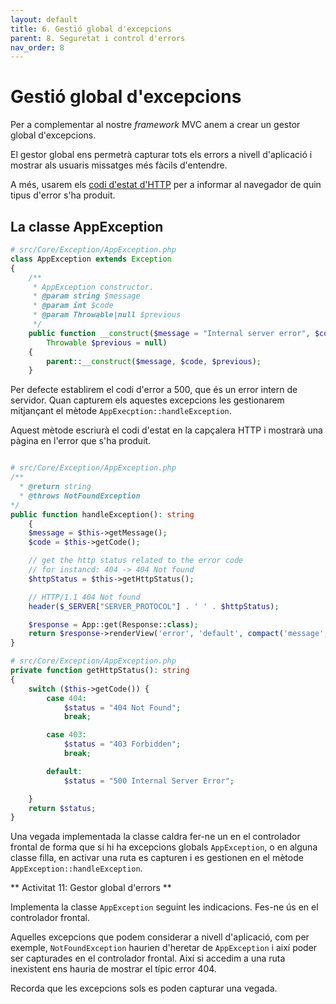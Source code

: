 ```yaml
---
layout: default 
title: 6. Gestió global d'excepcions
parent: 8. Seguretat i control d'errors
nav_order: 8 
---
```


# Gestió global d'excepcions
Per a complementar al nostre _framework_ MVC anem a crear un
gestor global d'excepcions.

El gestor global ens permetrà capturar tots els errors a nivell 
d'aplicació i mostrar als usuaris missatges més fàcils d'entendre. 

A més, usarem els [codi d'estat d'HTTP](https://en.wikipedia.org/wiki/List_of_HTTP_status_codes) per a informar al navegador  de quin tipus d'error s'ha produit.


## La classe AppException

```php
# src/Core/Exception/AppException.php
class AppException extends Exception
{
    /**
     * AppException constructor.
     * @param string $message
     * @param int $code
     * @param Throwable|null $previous
     */
    public function __construct($message = "Internal server error", $code = 500, 
        Throwable $previous = null)
    {
        parent::__construct($message, $code, $previous);
    }

```
Per defecte establirem el codi d'error a 500, que és un error intern de servidor. 
Quan capturem els aquestes excepcions les gestionarem mitjançant el mètode
`AppExecption::handleException`.

Aquest mètode escriurà el codi d'estat en la capçalera HTTP i mostrarà 
una pàgina en l'error que s'ha produit.

```php

# src/Core/Exception/AppException.php
/**
  * @return string
  * @throws NotFoundException
*/
public function handleException(): string
    {
    $message = $this->getMessage();
    $code = $this->getCode();

    // get the http status related to the error code
    // for instancd: 404 -> 404 Not found
    $httpStatus = $this->getHttpStatus();

    // HTTP/1.1 404 Not found    
    header($_SERVER["SERVER_PROTOCOL"] . ' ' . $httpStatus);

    $response = App::get(Response::class);
    return $response->renderView('error', 'default', compact('message', 'code'));
}
```

```php
# src/Core/Exception/AppException.php
private function getHttpStatus(): string
{
    switch ($this->getCode()) {
        case 404:
            $status = "404 Not Found";
            break;

        case 403:
            $status = "403 Forbidden";
            break;

        default:
            $status = "500 Internal Server Error";

    }
    return $status;
}
```
Una vegada implementada la classe caldra fer-ne un en el controlador frontal
de forma que si hi ha excepcions globals `AppException`, o en alguna classe filla, 
en activar una ruta es capturen i es gestionen en el mètode `AppException::handleException`.

<div markdown="1" class="alert-activity alert">
** Activitat 11: Gestor global d'errors **

Implementa la classe `AppException` seguint les indicacions. Fes-ne ús 
en el controlador frontal.

Aquelles excepcions que podem considerar a nivell d'aplicació, com per exemple,
`NotFoundException` haurien d'heretar de `AppException` i així poder ser capturades
en el controlador frontal. Així si accedim a una ruta inexistent ens hauria de mostrar
 el típic error 404.

Recorda que les excepcions sols es poden capturar una vegada.
</div>